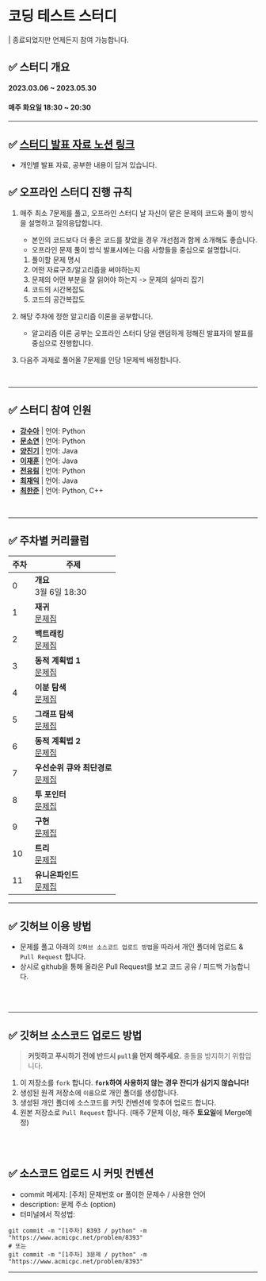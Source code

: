 
# 코딩 테스트 스터디
| 종료되었지만 언제든지 참여 가능합니다.

## ✅ 스터디 개요
#### 2023.03.06 ~ 2023.05.30
#### 매주 화요일 18:30 ~ 20:30
---
## ✅ [스터디 발표 자료 노션 링크](https://gkswns3708.notion.site/2d7ea7afde964bd6b20880b1ed420cfd)
- 개인별 발표 자료, 공부한 내용이 담겨 있습니다. 

## ✅ 오프라인 스터디 진행 규칙
1. 매주 최소 7문제를 풀고, 오프라인 스터디 날 자신이 맡은 문제의 코드와 풀이 방식을 설명하고 질의응답합니다.
    - 본인의 코드보다 더 좋은 코드를 찾았을 경우 개선점과 함께 소개해도 좋습니다.
    - 오프라인 문제 풀이 방식 발표시에는 다음 사항들을 중심으로 설명합니다.
	1. 풀이할 문제 명시
	2. 어떤 자료구조/알고리즘을 써야하는지
	3. 문제의 어떤 부분을 잘 읽어야 하는지 -> 문제의 실마리 잡기
	4. 코드의 시간복잡도
	5. 코드의 공간복잡도
	
2. 해당 주차에 정한 알고리즘 이론을 공부합니다.
	- 알고리즘 이론 공부는 오프라인 스터디 당일 랜덤하게 정해진 발표자의 발표를 중심으로 진행합니다.
	
3. 다음주 과제로 풀어올 7문제를 인당 1문제씩 배정합니다.

<br />

---

## ✅ 스터디 참여 인원
- [**강수아**](https://github.com/suakang17) | 언어: Python
- [**문소연**](https://github.com/dotz0ver) | 언어: Python
- [**양진기**](https://github.com/82User) | 언어: Java
- [**이재훈**](https://github.com/abc5259) | 언어: Java
- [**전유림**](https://github.com/Jyurim) | 언어: Python 
- [**최재익**](https://github.com/Choijake) | 언어: Java
- [**최한준**](https://github.com/gkswns3708) | 언어: Python, C++
<br />

---

## ✅ 주차별 커리큘럼
| 주차 | 주제 |
|---|---|
| 0 |  **개요** <br>3월 6일 18:30
| 1 |  **재귀**  <br>[문제집](https://www.acmicpc.net/group/workbook/view/17110/54696) |
| 2 |  **백트래킹** <br>[문제집](https://www.acmicpc.net/group/workbook/view/17110/55025) |
| 3 |  **동적 계획법 1** <br>[문제집](https://www.acmicpc.net/group/workbook/view/17110/55027) |
| 4 |  **이분 탐색** <br>[문제집](https://www.acmicpc.net/group/workbook/view/17110/55927) |
| 5 |  **그래프 탐색** <br>[문제집](https://www.acmicpc.net/group/workbook/view/17110/56306) |
| 6 | **동적 계획법 2** <br>[문제집](https://www.acmicpc.net/group/workbook/view/17110/56649) |
| 7 | **우선순위 큐와 최단경로** <br>[문제집](https://www.acmicpc.net/group/workbook/view/17110/56853)  |
| 8 | **투 포인터** <br>[문제집](https://www.acmicpc.net/group/workbook/view/17110/57279)  |
| 9 | **구현** <br>[문제집](https://www.acmicpc.net/group/workbook/view/17110/57544)  |
| 10 | **트리** <br>[문제집](https://www.acmicpc.net/group/workbook/view/17110/57906)  |
| 11 | **유니온파인드** <br>[문제집](https://www.acmicpc.net/group/workbook/view/17110/58008)  |

---
## ✅ 깃허브 이용 방법
- 문제를 풀고 아래의 `깃허브 소스코드 업로드 방법`을 따라서 개인 폴더에 업로드 & `Pull Request` 합니다.
- 상시로 github을 통해 올라온 Pull Request를 보고 코드 공유 / 피드백 가능합니다.

<br />
<br />

---

## ✅ 깃허브 소스코드 업로드 방법
> **커밋하고 푸시하기 전에 반드시 `pull`을 먼저 해주세요.** 충돌을 방지하기 위함입니다.
1. 이 저장소를 `fork` 합니다. **`fork`하여 사용하지 않는 경우 잔디가 심기지 않습니다!**
2. 생성된 원격 저장소에 `이름`으로 개인 폴더를 생성합니다.
3. 생성된 개인 폴더에 소스코드를 커밋 컨벤션에 맞추어 업로드 합니다.
4. 원본 저장소로 `Pull Request` 합니다. (매주 7문제 이상, 매주 **토요일**에 Merge예정)

<br />
<br />

## ✅ 소스코드 업로드 시 커밋 컨벤션
- commit 메세지: [주차] 문제번호 or 풀이한 문제수 / 사용한 언어
- description: 문제 주소 (option)
- 터미널에서 작성법: 
```
git commit -m "[1주차] 8393 / python" -m "https://www.acmicpc.net/problem/8393"
# 또는
git commit -m "[1주차] 3문제 / python" -m "https://www.acmicpc.net/problem/8393"
```
---

